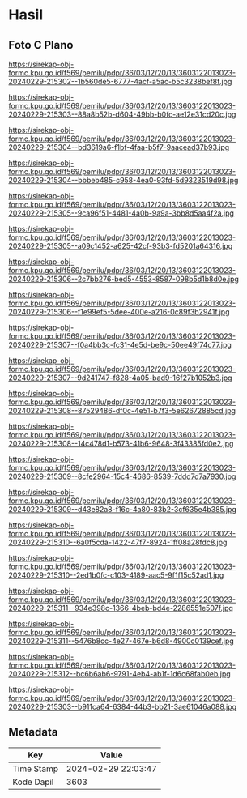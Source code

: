 # Hasil

## Foto C Plano

https://sirekap-obj-formc.kpu.go.id/f569/pemilu/pdpr/36/03/12/20/13/3603122013023-20240229-215302--1b560de5-6777-4acf-a5ac-b5c3238bef8f.jpg

https://sirekap-obj-formc.kpu.go.id/f569/pemilu/pdpr/36/03/12/20/13/3603122013023-20240229-215303--88a8b52b-d604-49bb-b0fc-ae12e31cd20c.jpg

https://sirekap-obj-formc.kpu.go.id/f569/pemilu/pdpr/36/03/12/20/13/3603122013023-20240229-215304--bd3619a6-f1bf-4faa-b5f7-9aacead37b93.jpg

https://sirekap-obj-formc.kpu.go.id/f569/pemilu/pdpr/36/03/12/20/13/3603122013023-20240229-215304--bbbeb485-c958-4ea0-93fd-5d9323519d98.jpg

https://sirekap-obj-formc.kpu.go.id/f569/pemilu/pdpr/36/03/12/20/13/3603122013023-20240229-215305--9ca96f51-4481-4a0b-9a9a-3bb8d5aa4f2a.jpg

https://sirekap-obj-formc.kpu.go.id/f569/pemilu/pdpr/36/03/12/20/13/3603122013023-20240229-215305--a09c1452-a625-42cf-93b3-fd5201a64316.jpg

https://sirekap-obj-formc.kpu.go.id/f569/pemilu/pdpr/36/03/12/20/13/3603122013023-20240229-215306--2c7bb276-bed5-4553-8587-098b5d1b8d0e.jpg

https://sirekap-obj-formc.kpu.go.id/f569/pemilu/pdpr/36/03/12/20/13/3603122013023-20240229-215306--f1e99ef5-5dee-400e-a216-0c89f3b2941f.jpg

https://sirekap-obj-formc.kpu.go.id/f569/pemilu/pdpr/36/03/12/20/13/3603122013023-20240229-215307--f0a4bb3c-fc31-4e5d-be9c-50ee49f74c77.jpg

https://sirekap-obj-formc.kpu.go.id/f569/pemilu/pdpr/36/03/12/20/13/3603122013023-20240229-215307--9d241747-f828-4a05-bad9-16f27b1052b3.jpg

https://sirekap-obj-formc.kpu.go.id/f569/pemilu/pdpr/36/03/12/20/13/3603122013023-20240229-215308--87529486-df0c-4e51-b7f3-5e62672885cd.jpg

https://sirekap-obj-formc.kpu.go.id/f569/pemilu/pdpr/36/03/12/20/13/3603122013023-20240229-215308--14c478d1-b573-41b6-9648-3f43385fd0e2.jpg

https://sirekap-obj-formc.kpu.go.id/f569/pemilu/pdpr/36/03/12/20/13/3603122013023-20240229-215309--8cfe2964-15c4-4686-8539-7ddd7d7a7930.jpg

https://sirekap-obj-formc.kpu.go.id/f569/pemilu/pdpr/36/03/12/20/13/3603122013023-20240229-215309--d43e82a8-f16c-4a80-83b2-3cf635e4b385.jpg

https://sirekap-obj-formc.kpu.go.id/f569/pemilu/pdpr/36/03/12/20/13/3603122013023-20240229-215310--6a0f5cda-1422-47f7-8924-1ff08a28fdc8.jpg

https://sirekap-obj-formc.kpu.go.id/f569/pemilu/pdpr/36/03/12/20/13/3603122013023-20240229-215310--2ed1b0fc-c103-4189-aac5-9f1f15c52ad1.jpg

https://sirekap-obj-formc.kpu.go.id/f569/pemilu/pdpr/36/03/12/20/13/3603122013023-20240229-215311--934e398c-1366-4beb-bd4e-2286551e507f.jpg

https://sirekap-obj-formc.kpu.go.id/f569/pemilu/pdpr/36/03/12/20/13/3603122013023-20240229-215311--5476b8cc-4e27-467e-b6d8-4900c0139cef.jpg

https://sirekap-obj-formc.kpu.go.id/f569/pemilu/pdpr/36/03/12/20/13/3603122013023-20240229-215312--bc6b6ab6-9791-4eb4-ab1f-1d6c68fab0eb.jpg

https://sirekap-obj-formc.kpu.go.id/f569/pemilu/pdpr/36/03/12/20/13/3603122013023-20240229-215303--b911ca64-6384-44b3-bb21-3ae61046a088.jpg


## Metadata

| Key        | Value               |
| ---------- | ------------------- |
| Time Stamp | 2024-02-29 22:03:47 |
| Kode Dapil | 3603                |



